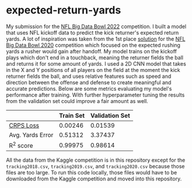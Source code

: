 # expected-return-yards

My submission for the [NFL Big Data Bowl 2022](https://www.kaggle.com/c/nfl-big-data-bowl-2022) competition. I built a model that
uses NFL kickoff data to predict the kick returner's expected return yards. A lot of inspiration was taken from the 
1st place [solution](https://www.kaggle.com/c/nfl-big-data-bowl-2020/discussion/119400) for the [NFL Big Data Bowl 2020](https://www.kaggle.com/c/nfl-big-data-bowl-2020)
competition which focused on the expected rushing yards a rusher would gain after handoff. My model trains on the kickoff plays which
don't end in a touchback, meaning the returner fields the ball and returns it for some amount of yards. I used a 2D CNN model that
takes in the X and Y positions of all players on the field at the moment the kick returner fields the ball, and uses relative features
such as speed and direction between the offense and defense to create meaningful and accurate predictions. Below are some metrics evaluating my model's performance after training.
With further hyperparameter tuning the results from the validation set could improve a fair amount as well.

|                  | Train Set     | Validation Set |
| ---------------  | ------------- | -------------- |
| [CRPS Loss](https://datascience.stackexchange.com/questions/63919/what-is-continuous-ranked-probability-score-crps/64320)        | 0.00246       | 0.01539        |
| Avg. Yards Error | 0.51312       | 3.37437        |
| R<sup>2</sup> score        | 0.99975       | 0.98614        |


All the data from the Kaggle competition is in this repository except for the `tracking2018.csv`, `tracking2019.csv`, and `tracking2020.csv` because
those files are too large. To run this code locally, those files would have to be downloaded from the Kaggle competition and moved into this repository.